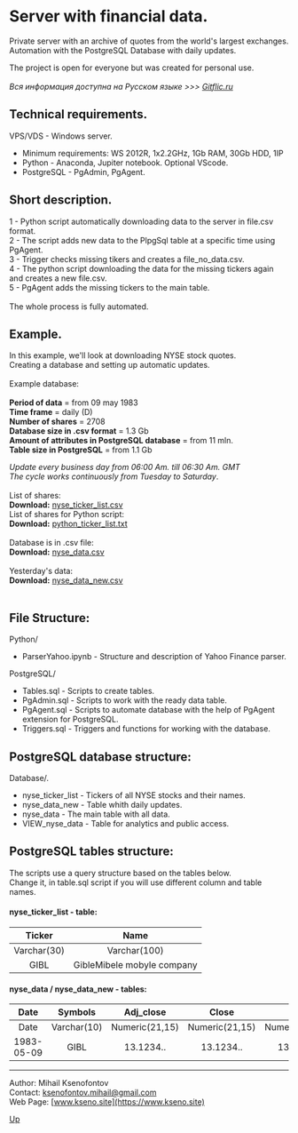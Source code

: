 <a id="anchor"></a>
# Server with financial data.<br>

Private server with an archive of quotes from the world's largest exchanges.<br>
Automation with the PostgreSQL Database with daily updates.<br>

The project is open for everyone but was created for personal use.<br><br>
_Вся информация доступна на Русском языке >>> [Gitflic.ru](https://gitflic.ru/project/kseno/servernew)_

## Technical requirements.

VPS/VDS - Windows server.<br>
- Minimum requirements: WS 2012R, 1x2.2GHz, 1Gb RAM, 30Gb HDD, 1IP<br>
- Python - Anaconda, Jupiter notebook. Optional VScode.<br>
- PostgreSQL - PgAdmin, PgAgent.<br>

## Short description.

1 - Python script automatically downloading data to the server in file.csv format.<br>
2 - The script adds new data to the PlpgSql table at a specific time using PgAgent.<br>
3 - Trigger checks missing tikers and creates a file_no_data.csv.<br>
4 - The python script downloading the data for the missing tickers again and creates a new file.csv.<br>
5 - PgAgent adds the missing tickers to the main table.<br>
<br>
The whole process is fully automated.<br>

## Example.

In this example, we'll look at downloading NYSE stock quotes.<br>
Creating a database and setting up automatic updates. 
<br><br>
Example database:
<br><br>
**Period of data** = from 09 may 1983<br>
**Time frame** = daily (D)<br>
**Number of shares** = 2708<br>
**Database size in .csv format** = 1.3 Gb<br>
**Amount of attributes in PostgreSQL database** = from 11 mln. <br>
**Table size in PostgreSQL** = from 1.1 Gb <br>

_Update every business day from 06:00 Am. till 06:30 Am. GMT_<br>
_The cycle works continuously from Tuesday to Saturday_.
<br><br>
List of shares:<br>
__Download:__ [nyse_ticker_list.csv](http://193.124.65.84/NYSE/nyse_tickers_list.csv)<br>
List of shares for Python script:<br>
__Download:__ [python_ticker_list.txt](http://193.124.65.84/NYSE/python_ticker_list.txt)
<br><br>
Database is in .csv file: <br>
__Download:__ [nyse_data.csv](http://193.124.65.84/NYSE/nyse_data.csv)
<br><br>
Yesterday's data: <br>
__Download:__ [nyse_data_new.csv](http://193.124.65.84/NYSE/nyse_data_new.csv)
<br><br>

## File Structure:

Python/<br>
- ParserYahoo.ipynb - Structure and description of Yahoo Finance parser.<br>

PostgreSQL/<br>
- Tables.sql - Scripts to create tables.<br>
- PgAdmin.sql - Scripts to work with the ready data table.<br>
- PgAgent.sql - Scripts to automate database with the help of PgAgent extension for PostgreSQL.<br>
- Triggers.sql - Triggers and functions for working with the database.<br>

## PostgreSQL database structure:

Database/.
- nyse_ticker_list - Tickers of all NYSE stocks and their names.<br>
- nyse_data_new - Table whith daily updates.<br>
- nyse_data - The main table with all data.<br>
- VIEW_nyse_data - Table for analytics and public access.<br>

## PostgreSQL tables structure:

The scripts use a query structure based on the tables below.<br>
Change it, in table.sql script if you will use different column and table names.<br>

#### nyse_ticker_list - table:

| Ticker | Name |
|:-----------:|:------------:|
| Varchar(30) | Varchar(100) |
| GIBL | GibleMibele mobyle company |

#### nyse_data / nyse_data_new - tables:

| Date | Symbols | Adj_close | Close | High | Low | Open | Volume |
|:----:|:-----------:|:--------------:|:--------------:|:--------------:|:--------------:|:--------------:|:--------------:|
| Date | Varchar(10) | Numeric(21,15) | Numeric(21,15) | Numeric(21,15) | Numeric(21,15) | Numeric(21,15) | Numeric(13,2) |
| 1983-05-09 | GIBL | 13.1234.. | 13.1234.. | 13.1234.. | 13.1234.. | 13.1234.. | 123456789.12 |

----

Author: Mihail Ksenofontov<br>
Contact: ksenofontov.mihail@gmail.com<br>
Web Page: [www.kseno.site](https://www.kseno.site)<br>

[Up](#anchor)
